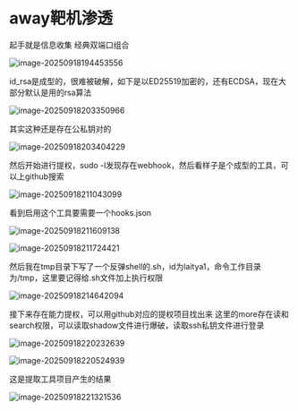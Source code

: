 # away靶机渗透

起手就是信息收集 经典双端口组合

![image-20250918194453556](C:\Users\21225\Desktop\渗透应急\assets\image-20250918194453556.png)

id_rsa是成型的，很难被破解，如下是以ED25519加密的，还有ECDSA，现在大部分默认是用的rsa算法

![image-20250918203350966](C:\Users\21225\Desktop\渗透应急\assets\image-20250918203350966.png)

其实这种还是存在公私钥对的

![image-20250918203404229](C:\Users\21225\Desktop\渗透应急\assets\image-20250918203404229.png)

然后开始进行提权，sudo -l发现存在webhook，然后看样子是个成型的工具，可以上github搜索

![image-20250918211043099](C:\Users\21225\Desktop\渗透应急\assets\image-20250918211043099.png)

看到启用这个工具要需要一个hooks.json

![image-20250918211609138](C:\Users\21225\Desktop\渗透应急\assets\image-20250918211609138.png)

![image-20250918211724421](C:\Users\21225\Desktop\渗透应急\assets\image-20250918211724421.png)

然后我在tmp目录下写了一个反弹shell的.sh，id为laitya1，命令工作目录为/tmp，这里要记得给.sh文件加上执行权限

![image-20250918214642094](C:\Users\21225\Desktop\渗透应急\assets\image-20250918214642094.png)

  接下来存在能力提权，可以用github对应的提权项目找出来 这里的more存在读和search权限，可以读取shadow文件进行爆破，读取ssh私钥文件进行登录

![image-20250918220232639](C:\Users\21225\Desktop\渗透应急\assets\image-20250918220232639.png)

![image-20250918220524939](C:\Users\21225\Desktop\渗透应急\assets\image-20250918220524939.png)

这是提取工具项目产生的结果

![image-20250918221321536](C:\Users\21225\Desktop\渗透应急\assets\image-20250918221321536.png)